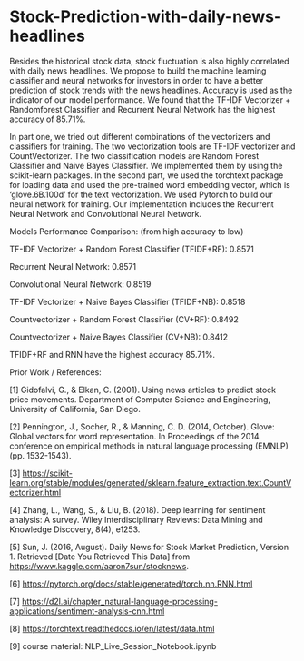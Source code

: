 # Stock-Prediction-with-daily-news-headlines

Besides the historical stock data, stock fluctuation is also highly correlated with daily news headlines. We propose to build the machine learning classifier and neural networks for investors in order to have a better prediction of stock trends with the news headlines. Accuracy is used as the indicator of our model performance. We found that the TF-IDF Vectorizer + Randomforest Classifier and Recurrent Neural Network has the highest accuracy of 85.71%.

In part one, we tried out different combinations of the vectorizers and classifiers for training. The two vectorization tools are TF-IDF vectorizer and CountVectorizer. The two classification models are Random Forest Classifier and Naive Bayes Classifier. We implemented them by using the scikit-learn packages. In the second part, we used the torchtext package for loading data and used the pre-trained word embedding vector, which is ‘glove.6B.100d’ for the text vectorization. We used Pytorch to build our neural network for training. Our implementation includes the Recurrent Neural Network and Convolutional Neural Network.

Models Performance Comparison: (from high accuracy to low)

TF-IDF Vectorizer + Random Forest Classifier (TFIDF+RF): 0.8571

Recurrent Neural Network: 0.8571

Convolutional Neural Network: 0.8519

TF-IDF Vectorizer + Naive Bayes Classifier (TFIDF+NB): 0.8518

Countvectorizer + Random Forest Classifier (CV+RF): 0.8492

Countvectorizer + Naive Bayes Classifier (CV+NB): 0.8412

TFIDF+RF and RNN have the highest accuracy 85.71%.

Prior Work / References:

[1] Gidofalvi, G., & Elkan, C. (2001). Using news articles to predict stock price movements. Department of Computer Science and Engineering, University of California, San Diego.

[2] Pennington, J., Socher, R., & Manning, C. D. (2014, October). Glove: Global vectors for word representation. In Proceedings of the 2014 conference on empirical methods in natural language processing (EMNLP) (pp. 1532-1543).

[3] https://scikit-learn.org/stable/modules/generated/sklearn.feature_extraction.text.CountVectorizer.html

[4] Zhang, L., Wang, S., & Liu, B. (2018). Deep learning for sentiment analysis: A survey. Wiley Interdisciplinary Reviews: Data Mining and Knowledge Discovery, 8(4), e1253.

[5] Sun, J. (2016, August). Daily News for Stock Market Prediction, Version 1. Retrieved [Date You Retrieved This Data] from https://www.kaggle.com/aaron7sun/stocknews.

[6] https://pytorch.org/docs/stable/generated/torch.nn.RNN.html

[7] https://d2l.ai/chapter_natural-language-processing-applications/sentiment-analysis-cnn.html

[8] https://torchtext.readthedocs.io/en/latest/data.html

[9] course material: NLP_Live_Session_Notebook.ipynb
